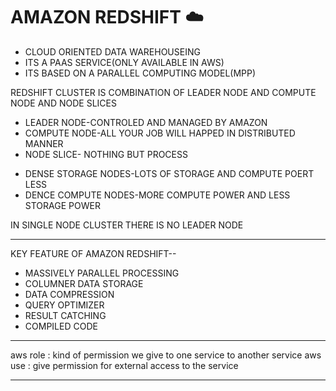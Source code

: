 # AMAZON REDSHIFT ☁️
 - CLOUD ORIENTED DATA WAREHOUSEING 
 - ITS A PAAS SERVICE(ONLY AVAILABLE IN AWS)
 - ITS BASED ON A PARALLEL COMPUTING MODEL(MPP)
 
REDSHIFT CLUSTER IS COMBINATION OF LEADER NODE AND COMPUTE NODE AND NODE SLICES
 - LEADER NODE-CONTROLED AND MANAGED BY AMAZON
 - COMPUTE NODE-ALL YOUR JOB WILL HAPPED IN DISTRIBUTED MANNER
 - NODE SLICE- NOTHING BUT PROCESS
 
* DENSE STORAGE NODES-LOTS OF STORAGE AND COMPUTE POERT LESS
* DENCE COMPUTE NODES-MORE COMPUTE POWER AND LESS STORAGE POWER
 
IN SINGLE NODE CLUSTER THERE IS NO LEADER NODE
 
----------------------------------------------------------
KEY FEATURE OF AMAZON REDSHIFT--
 - MASSIVELY PARALLEL PROCESSING
 - COLUMNER DATA STORAGE
 - DATA COMPRESSION
 - QUERY OPTIMIZER
 - RESULT CATCHING
 - COMPILED CODE




------------------------------------------------------------



aws role : kind of permission we give to one service to another service 
aws use : give permission for external access to the service



--------------------------------------------------------------------

